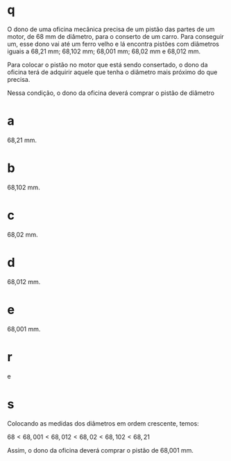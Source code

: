 # q
O dono de uma oficina mecânica precisa de um pistão das partes de um motor, de 68 mm de diâmetro, para o conserto de um carro. Para conseguir um, esse dono vai até um ferro velho e lá encontra pistões com diâmetros iguais a 68,21 mm; 68,102 mm; 68,001 mm; 68,02 mm e 68,012 mm.

Para colocar o pistão no motor que está sendo consertado, o dono da oficina terá de adquirir aquele que tenha o diâmetro mais próximo do que precisa.

Nessa condição, o dono da oficina deverá comprar o pistão de diâmetro

# a
68,21 mm.

# b
68,102 mm.

# c
68,02 mm.

# d
68,012 mm.

# e
68,001 mm.

# r
e

# s
Colocando as medidas dos diâmetros em ordem crescente, temos:

$68 < 68,001 < 68,012 < 68,02 < 68,102 < 68,21$

Assim, o dono da oficina deverá comprar o pistão de 68,001 mm.
